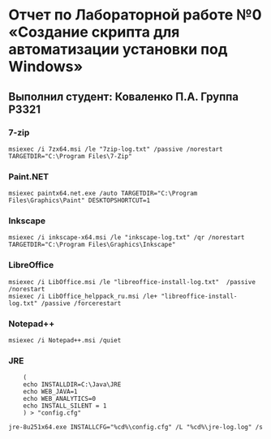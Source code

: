 # Отчет по Лабораторной работе №0 «Создание скрипта для автоматизации установки под Windows»
## Выполнил студент: Коваленко П.А. Группа P3321
### 7-zip
`msiexec /i 7zx64.msi /le "7zip-log.txt" /passive /norestart TARGETDIR="C:\Program Files\7-Zip"`

### Paint.NET
`msiexec paintx64.net.exe /auto TARGETDIR="C:\Program Files\Graphics\Paint" DESKTOPSHORTCUT=1`

### Inkscape
`msiexec /i inkscape-x64.msi /le "inkscape-log.txt" /qr /norestart TARGETDIR="C:\Program Files\Graphics\Inkscape"`

### LibreOffice
```
msiexec /i LibOffice.msi /le "libreoffice-install-log.txt"  /passive /norestart
msiexec /i LibOffice_helppack_ru.msi /le+ "libreoffice-install-log.txt" /passive /forcerestart
```

### Notepad++
`msiexec /i Notepad++.msi /quiet`

### JRE
```
    (
    echo INSTALLDIR=C:\Java\JRE
    echo WEB_JAVA=1
    echo WEB_ANALYTICS=0
    echo INSTALL_SILENT = 1
    ) > "config.cfg"
    
jre-8u251x64.exe INSTALLCFG="%cd%\config.cfg" /L "%cd%\jre-log.log" /s
```